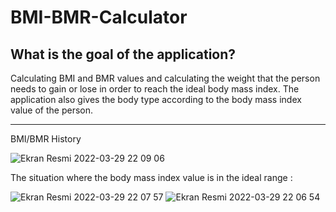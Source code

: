 # BMI-BMR-Calculator

## What is the goal of the application?

Calculating BMI and BMR values and calculating the weight that the person needs to gain or lose in order to reach the ideal body mass index. The application also gives the body type according to the body mass index value of the person.

---

BMI/BMR History

![Ekran Resmi 2022-03-29 22 09 06](https://user-images.githubusercontent.com/91677453/160688865-546e032f-23c7-4e0b-8275-d9b494f3173a.png)

The situation where the body mass index value is in the ideal range :

![Ekran Resmi 2022-03-29 22 07 57](https://user-images.githubusercontent.com/91677453/160690022-cecb7043-6ccf-421c-93b8-85078e61005d.png)
![Ekran Resmi 2022-03-29 22 06 54](https://user-images.githubusercontent.com/91677453/160689929-c05c52b1-308c-46f5-b94d-63384b73b665.png)






